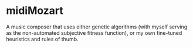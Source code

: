 # midiMozart
A music composer that uses either genetic algorithms (with myself serving as the non-automated subjective fitness function), or my own fine-tuned heuristics and rules of thumb.
